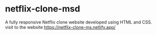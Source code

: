 # netflix-clone-msd
A fully responsive Netflix clone website developed using HTML and CSS.
visit to the website https://netflix-clone-ms.netlify.app/
